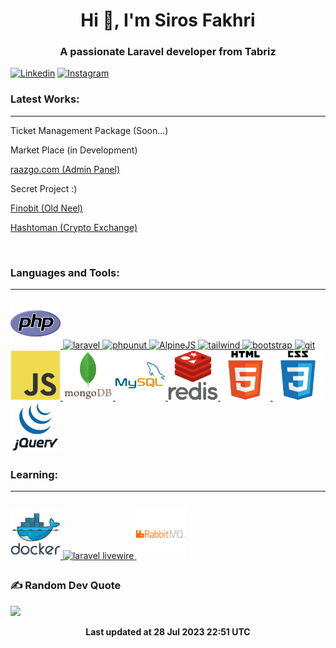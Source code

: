 <h1 align="center">Hi 👋, I'm Siros Fakhri</h1>
<h3 align="center">A passionate Laravel developer from Tabriz</h3>


<div align="left" inline>
<span align="left">
 <a href="https://www.linkedin.com/in/sirosfakhri" rel="nofollow">
  <img src="https://img.shields.io/badge/LinkedIn-0077B5?style=for-the-badge&logo=linkedin&logoColor=white" 
   alt="Linkedin" data-canonical-src="https://img.shields.io/badge/Linkedin-%23E4405F.svg?logo=Linkedin&amp;logoColor=white" style="max-width: 100%;"></a>
</span>

 <span align="left">
 <a href="https://www.instagram.com/siros.fakhri" rel="nofollow">
  <img src="https://img.shields.io/badge/Instagram-E4405F?style=for-the-badge&logo=instagram&logoColor=white" alt="Instagram" data-canonical-src="https://img.shields.io/badge/instagram-%23E4405F.svg?logo=instagram&amp;logoColor=white" style="max-width: 100%;"></a>
</span>
</div>

### Latest Works:
<hr>

 <p>
     <a>
       Ticket Management Package (Soon...)
     </a>
 </p>

 <p>
     <a target="_blank">
      Market Place (in Development)
     </a>
 </p>
 
 <p>
   <a href="https://raazgo.com/" target="_blank">
      raazgo.com (Admin Panel)
    </a>
 </p>

  <p>
   <a>
      Secret Project :)
    </a>
 </p>
 
 <p>
   <a href="https://mobile.finobit.io" target="_blank">
     Finobit (Old Neel)
    </a>
 </p>
 <p>
   <a href="https://hashtoman.com/" target="_blank">
      Hashtoman (Crypto Exchange)
    </a>
 </p>


<img width="100%" />
<div style="width:100%;display:block;"></div>
<!-- YT LIST END -->

### Languages and Tools:
<hr>
<p align="left">
    <a 
        href="https://www.php.net" target="_blank"> 
        <img
            src="https://raw.githubusercontent.com/devicons/devicon/master/icons/php/php-original.svg" alt="php"
            width="80" height="80"/> 
    </a> 
    <a href="https://laravel.com">
        <img src="https://laravel.com/img/logomark.min.svg" alt="laravel" width="80" height="80"/> 
    </a>
  
  <a href="https://phpunit.de/">
        <img src="https://phpunit.de/img/phpunit.svg" alt="phpunut" width="80" height="80"/> 
    </a>
    <a href="https://alpinejs.dev/">
        <img src="https://www.markusantonwolf.com/topics/alpine-js/alpinejs-logo.svg" alt="AlpineJS" width="80" height="80"/>
    </a>
    <a href="https://tailwindcss.com/" target="_blank"> <img
            src="https://www.vectorlogo.zone/logos/tailwindcss/tailwindcss-icon.svg" alt="tailwind" width="80"
            height="80"/> 
    </a>
    <a href="https://getbootstrap.com" target="_blank"> <img
            src="https://getbootstrap.com/docs/5.3/assets/brand/bootstrap-logo-shadow.png"
            alt="bootstrap" width="80" height="80"/> 
    </a>
    <a href="https://git-scm.com/" target="_blank"> 
        <img src="https://www.vectorlogo.zone/logos/git-scm/git-scm-icon.svg" alt="git" width="80" height="80"/> 
    </a>  
    <a href="https://developer.mozilla.org/en-US/docs/Web/JavaScript" target="_blank"> 
        <img
            src="https://raw.githubusercontent.com/devicons/devicon/master/icons/javascript/javascript-original.svg"
            alt="javascript" width="80" height="80"/> 
    </a> 
    <a href="https://laravel.com/" target="_blank"> 
        <img
            src="https://raw.githubusercontent.com/devicons/devicon/master/icons/mongodb/mongodb-original-wordmark.svg"
            alt="mongodb" width="80" height="80"/> 
    </a> 
    <a href="https://www.mysql.com/" target="_blank"> 
        <img
            src="https://raw.githubusercontent.com/devicons/devicon/master/icons/mysql/mysql-original-wordmark.svg"
            alt="mysql" width="80" height="80"/> 
    </a> 
    <a href="https://redis.io" target="_blank"> 
        <img
            src="https://raw.githubusercontent.com/devicons/devicon/master/icons/redis/redis-original-wordmark.svg"
            alt="redis" width="80" height="80"/> 
    </a> 
    <a href="https://www.w3schools.com/html/" target="_blank"> 
        <img
            src="https://raw.githubusercontent.com/devicons/devicon/master/icons/html5/html5-original-wordmark.svg"
            alt="html" width="80" height="80"/> 
    </a> 
    <a href="https://www.w3schools.com/css/default.asp" target="_blank"> 
        <img
            src="https://raw.githubusercontent.com/devicons/devicon/master/icons/css3/css3-original-wordmark.svg"
            alt="css" width="80" height="80"/> 
    </a> 
    <a href="https://jquery.com/" target="_blank"> 
        <img
            src="https://raw.githubusercontent.com/devicons/devicon/master/icons/jquery/jquery-original-wordmark.svg"
            alt="jquery" width="80" height="80"/> 
    </a> 
 
</p>




### Learning:
<hr>

<p style="margin:2em 0">
     <a href="https://www.docker.com/" target="_blank"> 
             <img src="https://raw.githubusercontent.com/devicons/devicon/master/icons/docker/docker-original-wordmark.svg"
                 alt="docker" width="80" height="80"/> 
     </a>
     <a href="https://laravel.livewire.com">
             <img src="https://laravel-livewire.com/img/twitter.png" alt="laravel livewire" width="80" height="80"/> 
      </a>
 <a href="https://www.rabbitmq.com" target="_blank"> 
             <img src="https://raw.githubusercontent.com/devicons/devicon/master/icons/rabbitmq/rabbitmq-original-wordmark.svg"
                 alt="rabbitmq" width="80" height="80"/> 
     </a>
 </p>

### ✍️ Random Dev Quote
![](https://quotes-github-readme.vercel.app/api?type=horizontal&theme=radical)

<p align="center"> <strong>Last updated at 28 Jul 2023 22:51 UTC</strong></p>
